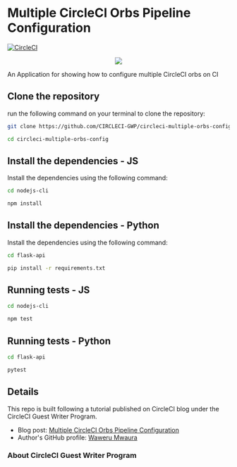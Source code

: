 # Multiple CircleCI Orbs Pipeline Configuration

[![CircleCI](https://circleci.com/gh/CIRCLECI-GWP/circleci-multiple-orbs-config.svg?style=svg)](https://circleci.com/gh/CIRCLECI-GWP/circleci-multiple-orbs-config)

<p align="center"><img src="https://avatars3.githubusercontent.com/u/59034516"></p>

An Application for showing how to configure multiple CircleCI orbs on CI


## Clone the repository

run the following command on your terminal to clone the repository:

```bash
git clone https://github.com/CIRCLECI-GWP/circleci-multiple-orbs-config.git

cd circleci-multiple-orbs-config
```

## Install the dependencies - JS

Install the dependencies using the following command:

```bash
cd nodejs-cli

npm install
```

## Install the dependencies - Python

Install the dependencies using the following command:

```bash
cd flask-api

pip install -r requirements.txt
```

## Running tests - JS

```bash
cd nodejs-cli

npm test
```

## Running tests - Python

```bash
cd flask-api

pytest
```

## Details

This repo is built following a tutorial published on CircleCI blog under the CircleCI Guest Writer Program.

-   Blog post: [ Multiple CircleCI Orbs Pipeline Configuration][blog]
-   Author's GitHub profile: [Waweru Mwaura][author]

### About CircleCI Guest Writer Program


[blog]: https://circleci.com/blog/multiple-circleci-orbs-pipeline-configuration/
[author]: https://github.com/mwaz
